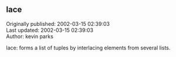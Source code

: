 ## lace  
Originally published: 2002-03-15 02:39:03  
Last updated: 2002-03-15 02:39:03  
Author: kevin parks  
  
lace: forms a list of tuples by interlacing elements from several lists.